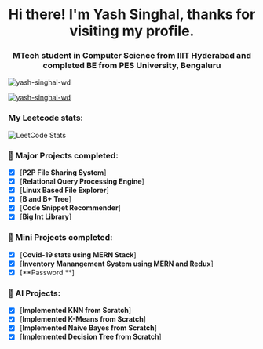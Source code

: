 <h1 align="center">Hi there! I'm Yash Singhal, thanks for visiting my profile.</h1>
<h3 align="center">MTech student in Computer Science from IIIT Hyderabad and completed BE from PES University, Bengaluru</h3>

<p align="left"> <img src="https://komarev.com/ghpvc/?username=yash-singhal-wd&label=Profile%20views&color=0e75b6&style=flat" alt="yash-singhal-wd" /> </p>

<p align="left"> <a href="https://github.com/ryo-ma/github-profile-trophy"><img src="https://github-profile-trophy.vercel.app/?username=yash-singhal-wd" alt="yash-singhal-wd" /></a> </p>


<h3 align="left">My Leetcode stats:</h3>

![LeetCode Stats](https://leetcard.jacoblin.cool/yash_singhal_?theme=dark&font=Convergence&ext=heatmap)

### 🌱 Major Projects completed:
- [x] [**P2P File Sharing System**]
- [x] [**Relational Query Processing Engine**]
- [x] [**Linux Based File Explorer**]
- [x] [**B and B+ Tree**]
- [x] [**Code Snippet Recommender**]
- [x] [**Big Int Library**]

### 🌱 Mini Projects completed:
- [x] [**Covid-19 stats using MERN Stack**]
- [x] [**Inventory Manangement System using MERN and Redux**]
- [x] [**Password **]

### 🤖 AI Projects:
- [x] [**Implemented KNN from Scratch**]
- [x] [**Implemented K-Means from Scratch**]
- [x] [**Implemented Naive Bayes from Scratch**]
- [x] [**Implemented Decision Tree from Scratch**]
